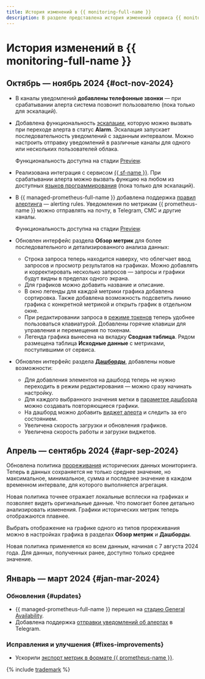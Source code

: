 ```yaml
---
title: История изменений в {{ monitoring-full-name }}
description: В разделе представлена история изменений сервиса {{ monitoring-name }}.
---
```


# История изменений в {{ monitoring-full-name }}


## Октябрь — ноябрь 2024 {#oct-nov-2024}

* В каналы уведомлений **добавлены телефонные звонки** — при срабатывании алерта система позвонит пользователю (пока только для эскалаций).

* Добавлена функциональность [эскалации](concepts/alerting/escalations.md), которую можно вызвать при переходе алерта в статус **Alarm**. Эскалация запускает последовательность уведомлений с заданным интервалом. Можно настроить отправку уведомлений в различные каналы для одного или нескольких пользователей облака.

  Функциональность доступна на стадии [Preview](../overview/concepts/launch-stages.md).

* Реализована интеграция с сервисом [{{ sf-name }}](../functions/index.yaml). При срабатывании алерта можно вызвать функцию на любом из доступных [языков программирования](../functions/concepts/) (пока только для эскалаций).

* В {{ managed-prometheus-full-name }} добавлена поддержка [правил алертинга](operations/prometheus/alerting-rules.md) — alerting rules. Уведомления по метрикам {{ prometheus-name }} можно отправлять на почту, в Telegram, СМС и другие каналы.
  
  Функциональность доступна на стадии [Preview](../overview/concepts/launch-stages.md).

* Обновлен интерфейс раздела **Обзор метрик** для более последовательного и детализированного анализа данных:

  * Строка запроса теперь находится наверху, что облегчает ввод запросов и просмотр результатов на графиках. Можно добавлять и корректировать несколько запросов — запросы и графики будут видны в пределах одного экрана.
  * Для графиков можно добавить название и описание.
  * В окно легенды для каждой метрики графика добавлена сортировка. Также добавлена возможность подсветить линию графика с конкретной метрикой и открыть график в отдельном окне.
  * При редактировании запроса в [режиме токенов](concepts/visualization/query-string.md) теперь удобнее пользоваться клавиатурой. Добавлены горячие клавиши для управления и перемещения по токенам.
  * Легенда графика вынесена на вкладку **Сводная таблица**. Рядом размещена таблица **Исходные данные** с метриками, поступившими от сервиса.
  
* Обновлен интерфейс раздела [**Дашборды**](concepts/visualization/dashboard.md), добавлены новые возможности:
  * Для добавления элементов на дашборд теперь не нужно переходить в режим редактирования — можно сразу начинать настройку.
  * Для каждого выбранного значения метки в [параметре дашборда](concepts/visualization/dashboard.md#parameterization) можно создавать повторяющиеся графики.
  * На дашборд можно добавить [виджет алерта](operations/dashboard/add-widget.md#alert) и следить за его состоянием.
  * Увеличена скорость загрузки и обновления графиков.
  * Увеличена скорость работы и загрузки виджетов.
  

## Апрель — сентябрь 2024 {#apr-sep-2024}

Обновлена политика [прореживания](concepts/decimation.md) исторических данных мониторинга. Теперь в данных сохраняется не только среднее значение, но максимальное, минимальное, сумма и последнее значение в каждом временном интервале, для которого выполняется агрегация.

Новая политика точнее отражает локальные всплески на графиках и позволяет видеть оригинальные данные. Что помогает более детально анализировать изменения. Графики исторических метрик теперь отображаются плавнее.

Выбрать отображение на графике одного из типов прореживания можно в настройках графика в разделах **Обзор метрик** и **Дашборды**.

Новая политика применяется ко всем данным, начиная с 7 августа 2024 года. Для данных, полученных ранее, доступно только среднее значение.

## Январь — март 2024 {#jan-mar-2024}

### Обновления {#updates}

* {{ managed-prometheus-full-name }} перешел на [стадию General Availability](../overview/concepts/launch-stages.md).
* Добавлена поддержка [отправки уведомлений об алертах](concepts/alerting/notification-channel.md) в Telegram.

### Исправления и улучшения {#fixes-improvements}

* Ускорили [экспорт метрик в формате {{ prometheus-name }}](operations/metric/prometheusExport.md).

{% include [trademark](../_includes/monitoring/trademark.md) %}
